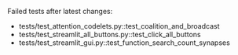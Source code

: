 Failed tests after latest changes:
- tests/test_attention_codelets.py::test_coalition_and_broadcast
- tests/test_streamlit_all_buttons.py::test_click_all_buttons
- tests/test_streamlit_gui.py::test_function_search_count_synapses
